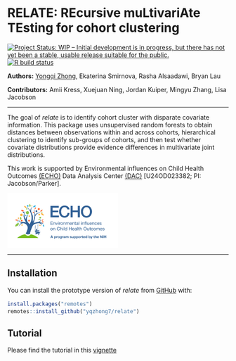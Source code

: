 
<!-- README.md is generated from README.Rmd. Please edit that file -->

# RELATE: REcursive muLtivariAte TEsting for cohort clustering

<!-- badges: start -->

[![Project Status: WIP – Initial development is in progress, but there
has not yet been a stable, usable release suitable for the
public.](https://www.repostatus.org/badges/latest/wip.svg)](https://www.repostatus.org/#wip)
[![R build
status](https://github.com/yqzhong7/relate/workflows/R-CMD-check/badge.svg)](https://github.com/yqzhong7/relate/actions)
<!-- badges: end -->

**Authors:** [Yongqi Zhong](https://github.com/yqzhong7), Ekaterina
Smirnova, Rasha Alsaadawi, Bryan Lau

**Contributors:** Amii Kress, Xuejuan Ning, Jordan Kuiper, Mingyu Zhang,
Lisa Jacobson

------------------------------------------------------------------------

The goal of *relate* is to identify cohort cluster with disparate
covariate information. This package uses unsupervised random forests to
obtain distances between observations within and across cohorts,
hierarchical clustering to identify sub-groups of cohorts, and then test
whether covariate distributions provide evidence differences in
multivariate joint distributions.

This work is supported by Environmental influences on Child Health
Outcomes [(ECHO)](https://echochildren.org/) Data Analysis Center
[(DAC)](https://www.jhsph.edu/departments/epidemiology/echo/)
\[U24OD023382; PI: Jacobson/Parker\].

<img src="man/figures/ECHO-logo.jpg" align="center" width=50% height=50%/>

------------------------------------------------------------------------

## Installation

You can install the prototype version of *relate* from
[GitHub](https://github.com/yqzhong7) with:

``` r
install.packages("remotes")
remotes::install_github("yqzhong7/relate")
```

## Tutorial

Please find the tutorial in this
[vignette](https://yqzhong7.github.io/relate/articles/relate.html)
